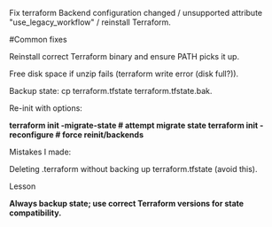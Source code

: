 Fix terraform Backend configuration changed / unsupported attribute "use_legacy_workflow" / reinstall Terraform.

#Common fixes

Reinstall correct Terraform binary and ensure PATH picks it up.

Free disk space if unzip fails (terraform write error (disk full?)).

Backup state: cp terraform.tfstate terraform.tfstate.bak.

Re-init with options:

**terraform init -migrate-state   # attempt migrate state
terraform init -reconfigure     # force reinit/backends**


Mistakes I made:

Deleting .terraform without backing up terraform.tfstate (avoid this).

Lesson

**Always backup state; use correct Terraform versions for state compatibility.**
